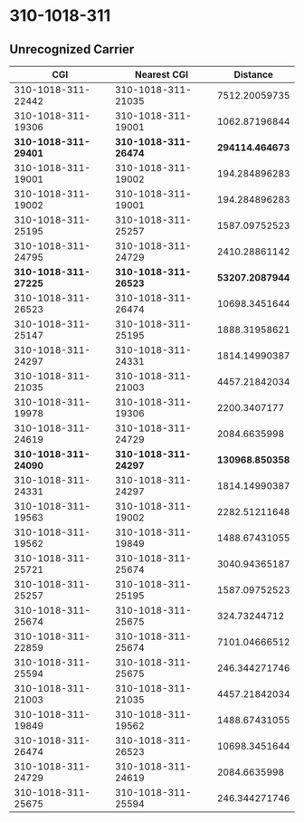 # 310-1018-311
## Unrecognized Carrier


| CGI | Nearest CGI | Distance |
|-----|-------------|----------|
| 310-1018-311-22442 | 310-1018-311-21035 | 7512.20059735 |
| 310-1018-311-19306 | 310-1018-311-19001 | 1062.87196844 |
| **310-1018-311-29401** | **310-1018-311-26474** | **294114.464673** |
| 310-1018-311-19001 | 310-1018-311-19002 | 194.284896283 |
| 310-1018-311-19002 | 310-1018-311-19001 | 194.284896283 |
| 310-1018-311-25195 | 310-1018-311-25257 | 1587.09752523 |
| 310-1018-311-24795 | 310-1018-311-24729 | 2410.28861142 |
| **310-1018-311-27225** | **310-1018-311-26523** | **53207.2087944** |
| 310-1018-311-26523 | 310-1018-311-26474 | 10698.3451644 |
| 310-1018-311-25147 | 310-1018-311-25195 | 1888.31958621 |
| 310-1018-311-24297 | 310-1018-311-24331 | 1814.14990387 |
| 310-1018-311-21035 | 310-1018-311-21003 | 4457.21842034 |
| 310-1018-311-19978 | 310-1018-311-19306 | 2200.3407177 |
| 310-1018-311-24619 | 310-1018-311-24729 | 2084.6635998 |
| **310-1018-311-24090** | **310-1018-311-24297** | **130968.850358** |
| 310-1018-311-24331 | 310-1018-311-24297 | 1814.14990387 |
| 310-1018-311-19563 | 310-1018-311-19002 | 2282.51211648 |
| 310-1018-311-19562 | 310-1018-311-19849 | 1488.67431055 |
| 310-1018-311-25721 | 310-1018-311-25674 | 3040.94365187 |
| 310-1018-311-25257 | 310-1018-311-25195 | 1587.09752523 |
| 310-1018-311-25674 | 310-1018-311-25675 | 324.73244712 |
| 310-1018-311-22859 | 310-1018-311-25674 | 7101.04666512 |
| 310-1018-311-25594 | 310-1018-311-25675 | 246.344271746 |
| 310-1018-311-21003 | 310-1018-311-21035 | 4457.21842034 |
| 310-1018-311-19849 | 310-1018-311-19562 | 1488.67431055 |
| 310-1018-311-26474 | 310-1018-311-26523 | 10698.3451644 |
| 310-1018-311-24729 | 310-1018-311-24619 | 2084.6635998 |
| 310-1018-311-25675 | 310-1018-311-25594 | 246.344271746 |
